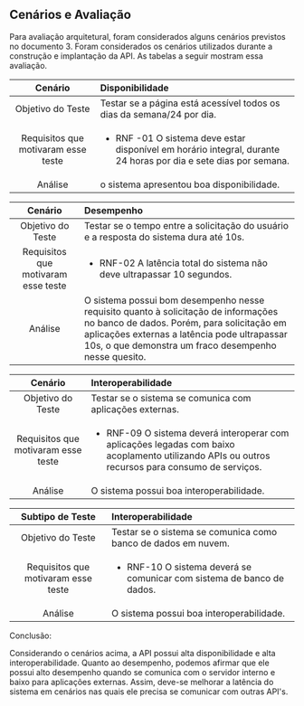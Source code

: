 ## Cenários e Avaliação

Para avaliação arquitetural, foram considerados alguns cenários previstos no documento 3. Foram considerados os cenários utilizados durante a construção e implantação da API.
As tabelas a seguir mostram essa avaliação.


Cenário|Disponibilidade
|:---:|:---|
Objetivo do Teste|Testar se a página está acessível todos os dias da semana/24 por dia.
Requisitos que motivaram esse teste|<ul><li>RNF -01 O sistema deve estar disponível em horário integral, durante 24 horas por dia e sete dias por semana.</li></ul>
Análise|o sistema apresentou boa disponibilidade.

Cenário|Desempenho
|:---:|:---|
Objetivo do Teste|Testar se o tempo entre a solicitação do usuário e a resposta do sistema dura até 10s.
Requisitos que motivaram esse teste|<ul><li>RNF-02 A latência total do sistema não deve ultrapassar 10 segundos.</li></ul>
Análise|O sistema possui bom desempenho nesse requisito quanto à solicitação de informações no banco de dados. Porém, para solicitação em aplicações externas a latência pode ultrapassar 10s, o que demonstra um fraco desempenho nesse quesito.

Cenário|Interoperabilidade
|:---:|:---|
Objetivo do Teste|Testar se o sistema se comunica com aplicações externas.
Requisitos que motivaram esse teste|<ul><li>RNF-09 O sistema deverá interoperar com aplicações legadas com baixo acoplamento utilizando APIs ou outros recursos para consumo de serviços.</li></ul>
Análise|O sistema possui boa interoperabilidade.

Subtipo de Teste|Interoperabilidade
|:---:|:---|
Objetivo do Teste|Testar se o sistema se comunica como banco de dados em nuvem.
Requisitos que motivaram esse teste|<ul><li>RNF-10 O sistema deverá se comunicar com sistema de banco de dados.</li></ul>
Análise|O sistema possui boa interoperabilidade.

Conclusão:

Considerando o cenários acima, a API possui alta disponibilidade e alta interoperabilidade. Quanto ao desempenho, podemos afirmar que ele possui alto desempenho quando se comunica com o servidor interno e baixo para aplicações externas.
Assim, deve-se melhorar a latência do sistema em cenários nas quais ele precisa se comunicar com outras API's.
